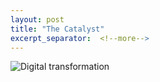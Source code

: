 ```yaml
---
layout: post
title: "The Catalyst"
excerpt_separator:  <!--more-->
---
```


<img src="/blog/images/digitaltran.jpg" alt="Digital transformation">

